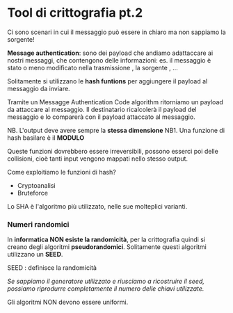 # Tool di crittografia pt.2

Ci sono scenari in cui il messaggio può essere in chiaro ma non sappiamo la sorgente!

**Message authentication**: sono dei payload che andiamo adattaccare ai nostri messaggi, che contengono delle informazioni: es. il messaggio è stato o meno modificato nella trasmissione , la sorgente , ...

Solitamente si utilizzano le **hash funtions** per aggiungere il payload al messaggio da inviare.

Tramite un Messagge Authentication Code algorithm ritorniamo un payload da attaccare al messaggio. Il destinatario ricalcolerà il payload del messaggio e lo comparerà con il payload attaccato al messaggio.

NB. L'output deve avere sempre la **stessa dimensione**
NB1. Una funzione di hash basilare è il **MODULO**

Queste funzioni dovrebbero essere irreversibili, possono esserci poi delle collisioni, cioè tanti input vengono mappati nello stesso output.

Come exploitiamo le funzioni di hash?
- Cryptoanalisi
- Bruteforce

Lo SHA è l'algoritmo più utilizzato, nelle sue molteplici varianti.

### Numeri randomici
In **informatica NON esiste la randomicità**, per la crittografia quindi si creano degli algoritmi **pseudorandomici**. Solitamente questi algoritmi utilizzano un **SEED**.

SEED : definisce la randomicità 

*Se sappiamo il generatore utilizzato e riusciamo a ricostruire il seed, possiamo riprodurre completamente il numero delle chiavi utilizzate.*

Gli algoritmi NON devono essere uniformi.

